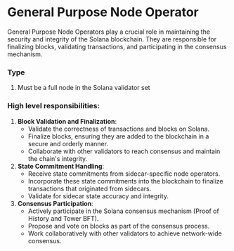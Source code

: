 # General Purpose Node Operator

General Purpose Node Operators play a crucial role in maintaining the security and integrity of the Solana blockchain. They are responsible for finalizing blocks, validating transactions, and participating in the consensus mechanism.



### Type&#x20;

1. Must be a full node in the Solana validator set&#x20;

### High level responsibilities:&#x20;

1. **Block Validation and Finalization**:
   * Validate the correctness of transactions and blocks on Solana.
   * Finalize blocks, ensuring they are added to the blockchain in a secure and orderly manner.
   * Collaborate with other validators to reach consensus and maintain the chain's integrity.
2. **State Commitment Handling**:
   * Receive state commitments from sidecar-specific node operators.
   * Incorporate these state commitments into the blockchain to finalize transactions that originated from sidecars.
   * Validate for sidecar state accuracy and integrity.
3. **Consensus Participation**:
   * Actively participate in the Solana consensus mechanism (Proof of History and Tower BFT).
   * Propose and vote on blocks as part of the consensus process.
   * Work collaboratively with other validators to achieve network-wide consensus.



